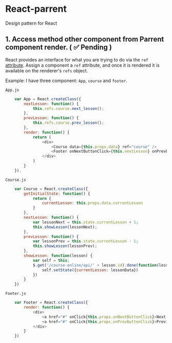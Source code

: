# React-parrent
Design pattern for React


## 1. Access method other component from Parrent component render. ( :white_check_mark: Pending )

React provides an interface for what you are trying to do via the `ref` [attribute](https://facebook.github.io/react/docs/more-about-refs.html). Assign a component a `ref` attribute, and once it is rendered it is available on the renderer's `refs` object.

Example: I have three component: `App`, `course` and `footer`.


`App.js`

```javascript
	var App = React.createClass({
		nextLesson: function() {
			this.refs.course.next_lesson();
		},
		prevLesson: function() {
			this.refs.course.prev_lesson();
		},
		render: function() {
			return (
				<div>
					<Course data={this.props.data} ref="course" />
					<Footer onNextButtonClick={this.nextLesson} onPrevButtonClick={this.prevLesson} />
				</div>
			)
		}
	}),
```


`Course.js`

```javascript
	var Course = React.createClass({
		getInitialState: function() {
			return {
				currentLesson: this.props.data.currentLesson
			}
		},
		nextLesson: function() {
			var lessonNext = this.state.currentLesson + 1;	
			this.showLesson(lessonNext);
		},
		prevLesson: function() {
			var lessonPrev = this.state.currentLesson - 1;
			this.showLesson(lessonPrev);
		},
		showLesson: function(lesson) {
			var self = this;
			$.get('/course-online/api/' + lesson.id).done(function(lessonData) {
				self.setState({currentLesson: lessonData})
			})
		}
	})
```


`Footer.js`

```javascript
	var Footer = React.createClass({
		render: function() {
			<div>
				<a href="#" onClick{this.props.onNextButtonClick}>Next Lesson</a>
				<a href="#" onClick{this.props.onPrevButtonClick}>Previous Lesson</a>
			</div>
		}
	})
```
